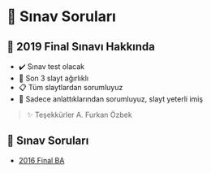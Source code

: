 # 📃 Sınav Soruları

## 📅 2019 Final Sınavı Hakkında

- ✔️ Sınav test olacak
- 🎳 Son 3 slayt ağırlıklı
- 📋 Tüm slaytlardan sorumluyuz
- 🔳 Sadece anlattıklarından sorumluyuz, slayt yeterli imiş

> ✨ Teşekkürler A. Furkan Özbek

## 📂 Sınav Soruları

<!--Index-->

- [2016 Final BA](2016%20Final%20BA.pdf)

<!--Index-->
